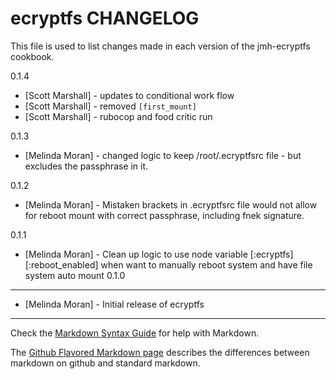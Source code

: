 ecryptfs CHANGELOG
======================

This file is used to list changes made in each version of the jmh-ecryptfs cookbook.

0.1.4
- [Scott Marshall] - updates to conditional work flow
- [Scott Marshall] - removed `[first_mount]`
- [Scott Marshall] - rubocop and food critic run

0.1.3
- [Melinda Moran] - changed logic to keep /root/.ecryptfsrc file - but excludes the passphrase in it.

0.1.2 
- [Melinda Moran] - Mistaken brackets in .ecryptfsrc file would not allow for reboot mount with correct passphrase, including fnek signature.

0.1.1
- [Melinda Moran] - Clean up logic to use node variable [:ecryptfs][:reboot_enabled] when want to manually reboot system
    and have file system auto mount
0.1.0
-----
- [Melinda Moran] - Initial release of ecryptfs



- - -
Check the [Markdown Syntax Guide](http://daringfireball.net/projects/markdown/syntax) for help with Markdown.

The [Github Flavored Markdown page](http://github.github.com/github-flavored-markdown/) describes the differences between markdown on github and standard markdown.
